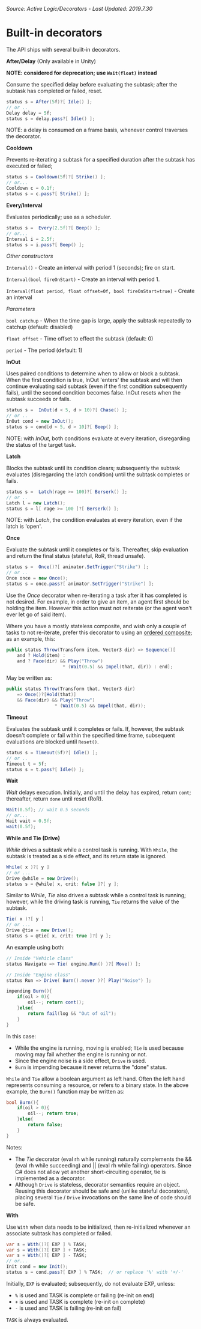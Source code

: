 *Source: Active Logic/Decorators - Last Updated: 2019.7.30*

# Built-in decorators

The API ships with several built-in decorators.

**After/Delay** (Only available in Unity)

**NOTE: considered for deprecation; use `Wait(float)` instead**

Consume the specified delay before evaluating the subtask; after the subtask has completed or failed, reset.

```cs
status s = After(5f)?[ Idle() ];
// or ..
Delay delay = 5f;
status s = delay.pass?[ Idle() ];
````

NOTE: a delay is consumed on a frame basis, whenever control traverses the decorator.

**Cooldown**

Prevents re-iterating a subtask for a specified duration after the subtask has executed or failed;

```cs
status s = Cooldown(5f)?[ Strike() ];
// or...
Cooldown c = 0.1f;
status s = c.pass?[ Strike() ];
```

**Every/Interval**

Evaluates periodically; use as a scheduler.

```cs
status s =  Every(2.5f)?[ Beep() ];
// or...
Interval i = 2.5f;
status s = i.pass?[ Beep() ];
````

*Other constructors*

`Interval()` - Create an interval with period 1 (seconds); fire on start.

`Interval(bool fireOnStart)` - Create an interval with period 1.

`Interval(float period, float offset=0f, bool fireOnStart=true)` - Create an interval

*Parameters*

`bool catchup` - When the time gap is large, apply the subtask repeatedly to catchup (default: disabled)

`float offset` - Time offset to effect the subtask (default: 0)

`period` - The period (default: 1)

**InOut**

Uses paired conditions to determine when to allow or block a subtask. When the first condition is true, InOut 'enters' the subtask and will then continue evaluating said subtask (even if the first condition subsequently fails), until the second condition becomes false.
InOut resets when the subtask succeeds or fails.

```cs
status s =  InOut(d < 5, d > 10)?[ Chase() ];
// or ..
InOut cond = new InOut();
status s = cond[d < 5, d > 10]?[ Beep() ];
````

NOTE: with *InOut*, both conditions evaluate at every iteration, disregarding the status of the target task.

**Latch**

Blocks the subtask until its condition clears; subsequently the subtask evaluates (disregarding the latch condition) until the subtask completes or fails.

```cs
status s =  Latch(rage >= 100)?[ Berserk() ];
// or ..
Latch l = new Latch();
status s = l[ rage >= 100 ]?[ Berserk() ];
````

NOTE: with *Latch*, the condition evaluates at every iteration, even if the latch is 'open'.

**Once**

Evaluate the subtask until it completes or fails. Thereafter, skip evaluation and return the final status (stateful, RoR, thread unsafe).

```cs
status s =  Once()?[ animator.SetTrigger("Strike") ];
// or ..
Once once = new Once();
status s = once.pass?[ animator.SetTrigger("Strike") ];
````

Use the *Once* decorator when re-iterating a task after it has completed is not desired. For example, in order to give an item, an agent first should be holding the item. However this action must not reiterate (or the agent won't ever let go of said item).

Where you have a mostly stateless composite, and wish only a couple of tasks to not re-iterate, prefer this decorator to using an  [ordered composite](OrderedComposites.md); as an example, this:

```cs
public status Throw(Transform item, Vector3 dir) => Sequence()[
    and ? Hold(item) :
    and ? Face(dir) && Play("Throw")
                     * (Wait(0.5) && Impel(that, dir)) : end];
```

May be written as:

```cs
public status Throw(Transform that, Vector3 dir)
    => Once()?[Hold(that)]
    && Face(dir) && Play("Throw")
                  * (Wait(0.5) && Impel(that, dir));
```

**Timeout**

Evaluates the subtask until it completes or fails. If, however, the subtask doesn't complete or fail within the specified time frame, subsequent evaluations are blocked until `Reset()`.

```cs
status s = Timeout(5f)?[ Idle() ];
// or ..
Timeout t = 5f;
status s = t.pass?[ Idle() ];
````

**Wait**

*Wait* delays execution.
Initially, and until the delay has expired, return `cont`; thereafter, return `done` until reset (RoR).

```cs
Wait(0.5f); // wait 0.5 seconds
// or...
Wait wait = 0.5f;
wait(0.5f);
```

**While and Tie (Drive)**

*While* drives a subtask while a control task is running. With `While`, the subtask is treated as a side effect, and its return state is ignored.

```cs
While( x )?[ y ]
// or ...
Drive @while = new Drive();
status s = @while[ x, crit: false ]?[ y ];
```

Similar to *While*, *Tie* also drives a subtask while a control task is running; however, while the driving task is running, `Tie` returns the value of the subtask.

```cs
Tie( x )?[ y ]
// or ...
Drive @tie = new Drive();
status s = @tie[ x, crit: true ]?[ y ];
```

An example using both:

```cs
// Inside "Vehicle class"
status Navigate => Tie( engine.Run() )?[ Move() ];

// Inside "Engine class"
status Run => Drive( Burn().never )?[ Play("Noise") ];

impending Burn(){
    if(oil > 0){
        oil--; return cont();
    }else{
        return fail(log && "Out of oil");
    }
}
```

In this case:
- While the engine is running, moving is enabled; `Tie` is used because moving may fail whether the engine is running or not.
- Since the engine noise is a side effect, `Drive` is used.
- `Burn` is impending because it never returns the "done" status.

`While` and `Tie` allow a boolean argument as left hand. Often the left hand represents consuming a resource, or refers to a binary state. In the above example, the `Burn()` function may be written as:

```cs
bool Burn(){
    if(oil > 0){
        oil--; return true;
    }else{
        return false;
    }
}
```

Notes:

- The *Tie* decorator (eval rh while running) naturally complements the && (eval rh while succeeding) and || (eval rh while failing) operators. Since C# does not allow yet another short-circuiting operator, tie is implemented as a decorator.
- Although `Drive` is stateless, decorator semantics require an object. Reusing this decorator should be safe and (unlike stateful decorators), placing several `Tie` / `Drive` invocations on the same line of code should be safe.

**With**

Use `With` when data needs to be initialized, then re-initialized whenever an associate subtask has completed or failed.


```cs
var s = With()?[ EXP ] % TASK;
var s = With()?[ EXP ] + TASK;
var s = With()?[ EXP ] - TASK;
// or...
Init cond = new Init();
status s = cond.pass?[ EXP ] % TASK;  // or replace '%' with '+/-'
```

Initially, `EXP` is evaluated; subsequently, do not evaluate EXP, unless:

- `%` is used and TASK is complete or failing (re-init on end)
- `+` is used and TASK is complete (re-init on complete)
- `-` is used and TASK is failing (re-init on fail)

`TASK` is always evaluated.
